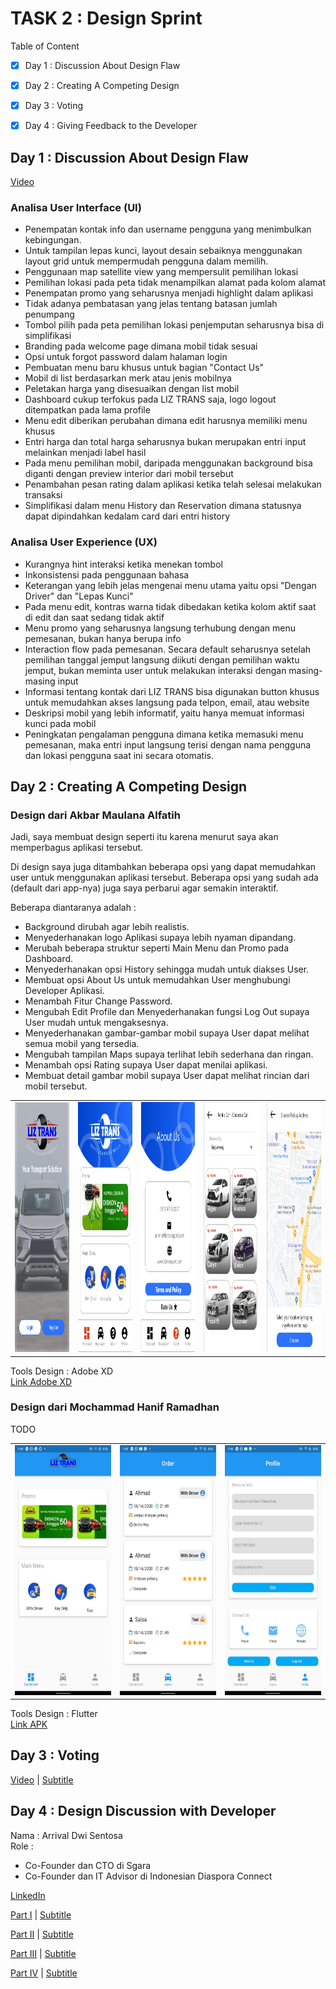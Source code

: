 # TASK 2 : Design Sprint

Table of Content
- [x] Day 1 : Discussion About Design Flaw
- [x] Day 2 : Creating A Competing Design
- [x] Day 3 : Voting 
- [x] Day 4 : Giving Feedback to the Developer


## Day 1 : Discussion About Design Flaw
[Video](https://www.youtube.com/playlist?list=PLqvhZMgGxt6JQomRS88j_qoYddwvMh_6m)

### Analisa User Interface (UI)
- Penempatan kontak info dan username pengguna yang menimbulkan kebingungan.
- Untuk tampilan lepas kunci, layout desain sebaiknya menggunakan layout grid untuk mempermudah pengguna dalam memilih.
- Penggunaan map  satellite view yang mempersulit pemilihan lokasi
- Pemilihan lokasi pada peta tidak menampilkan alamat pada kolom alamat
- Penempatan promo yang seharusnya menjadi highlight dalam aplikasi
- Tidak adanya pembatasan yang jelas tentang batasan jumlah penumpang
- Tombol pilih pada peta pemilihan lokasi penjemputan seharusnya bisa di simplifikasi
- Branding pada welcome page dimana mobil tidak sesuai
- Opsi untuk forgot password dalam halaman login
- Pembuatan menu baru khusus untuk bagian "Contact Us" 
- Mobil di list berdasarkan merk atau jenis mobilnya
- Peletakan harga yang disesuaikan dengan list mobil
- Dashboard cukup terfokus pada LIZ TRANS saja, logo logout ditempatkan pada lama profile
- Menu edit diberikan perubahan dimana edit harusnya memiliki menu khusus
- Entri harga dan total harga seharusnya bukan merupakan entri input melainkan menjadi label hasil
- Pada menu pemilihan mobil, daripada menggunakan background bisa diganti dengan preview interior dari mobil tersebut
- Penambahan pesan rating dalam aplikasi ketika telah selesai melakukan transaksi
- Simplifikasi dalam menu History dan Reservation dimana statusnya dapat dipindahkan kedalam card dari entri history

### Analisa User Experience (UX)
- Kurangnya hint interaksi ketika menekan tombol
- Inkonsistensi pada penggunaan bahasa
- Keterangan yang lebih jelas mengenai menu utama yaitu opsi "Dengan Driver" dan "Lepas Kunci"
- Pada menu edit, kontras warna tidak dibedakan ketika kolom aktif saat di edit dan saat sedang tidak aktif
- Menu promo yang seharusnya langsung terhubung dengan menu pemesanan, bukan hanya berupa info
- Interaction flow pada pemesanan. Secara default seharusnya setelah pemilihan tanggal jemput langsung diikuti dengan pemilihan waktu jemput, bukan meminta user untuk melakukan interaksi dengan masing-masing input
- Informasi tentang kontak dari LIZ TRANS bisa digunakan button khusus untuk memudahkan akses langsung pada telpon, email, atau website
- Deskripsi mobil yang lebih informatif, yaitu hanya memuat informasi kunci pada mobil
- Peningkatan pengalaman pengguna dimana ketika memasuki menu pemesanan, maka entri input langsung terisi dengan nama pengguna dan lokasi pengguna saat ini secara otomatis.


## Day 2 : Creating A Competing Design
### Design dari Akbar Maulana Alfatih
Jadi, saya membuat design seperti itu karena menurut saya akan memperbagus aplikasi tersebut. 

Di design saya juga ditambahkan beberapa opsi yang dapat memudahkan user untuk menggunakan aplikasi tersebut. Beberapa opsi yang sudah ada (default dari app-nya) juga saya perbarui agar semakin interaktif.

Beberapa diantaranya adalah :
- Background dirubah agar lebih realistis.
- Menyederhanakan logo Aplikasi supaya lebih nyaman dipandang.
- Merubah beberapa struktur seperti Main Menu dan Promo pada Dashboard.
- Menyederhanakan opsi History sehingga mudah untuk diakses User.
- Membuat opsi About Us untuk memudahkan User menghubungi Developer Aplikasi.
- Menambah Fitur Change Password.
- Mengubah Edit Profile dan Menyederhanakan fungsi Log Out supaya User mudah untuk mengaksesnya.
- Menyederhanakan gambar-gambar mobil supaya User dapat melihat semua mobil yang tersedia.
- Mengubah tampilan Maps supaya terlihat lebih sederhana dan ringan.
- Menambah opsi Rating supaya User dapat menilai aplikasi.
- Membuat detail gambar mobil supaya User dapat melihat rincian dari mobil tersebut.

| | | | | |
|-|-|-|-|-|
|<img height=400 src="./Design/Akbar/Akbar-1.jpeg">|<img height=400 src="./Design/Akbar/Akbar-2.jpeg">|<img height=400 src="./Design/Akbar/Akbar-3.jpeg">|<img height=400 src="./Design/Akbar/Akbar-4.jpeg">|<img height=400 src="./Design/Akbar/Akbar-5.jpeg">|

Tools Design : Adobe XD\
[Link Adobe XD](https://xd.adobe.com/view/0e127e7f-867a-4416-a0a9-de21b8ff5dca-5b41/?fullscreen)

### Design dari Mochammad Hanif Ramadhan
TODO

| | | |
|-|-|-|
|<img height=400 src="./Design/Hanif/Hanif-1.jpeg">|<img height=400 src="./Design/Hanif/Hanif-2.jpeg">|<img height=400 src="./Design/Hanif/Hanif-3.jpeg">|

Tools Design : Flutter\
[Link APK](./Design/Hanif/liz_transport.apk)

## Day 3 : Voting 
[Video](https://drive.google.com/file/d/1j1WYxRb3GLonmF-MJyxNkqVNh8_cfUbT/view?usp=sharing)  |  [Subtitle](https://github.com/etrnal70/hci/blob/hw2/Assignment%202/subtitle/Day%203%20-%20Voting.srt)

## Day 4 : Design Discussion with Developer
Nama : Arrival Dwi Sentosa\
Role : 
- Co-Founder dan CTO di Sgara
- Co-Founder dan IT Advisor di Indonesian Diaspora Connect 

[LinkedIn](https://www.linkedin.com/in/arrivaldwisentosa/?originalSubdomain=id)

[Part I](https://drive.google.com/file/d/1IhgqP7fwzSJBet2LJIZpoHgIhWHMKVuz/view?usp=sharing)  |  [Subtitle](https://github.com/etrnal70/hci/blob/hw2/Assignment%202/subtitle/Day%204%20-%20Part%201.ass)

[Part II](https://drive.google.com/file/d/1EE_DpgE1WRjh1cdvYzhBIVsmFzQHhNbe/view?usp=sharing)  |  [Subtitle](https://github.com/etrnal70/hci/blob/hw2/Assignment%202/subtitle/Day%204%20-%20Part%202.ass)

[Part III](https://drive.google.com/file/d/1uAvNsRFaMCo2HGhPlX12EfCqk0sHUmUW/view?usp=sharing)  |  [Subtitle](https://github.com/etrnal70/hci/blob/hw2/Assignment%202/subtitle/Day%204%20-%20Part%203.ass)

[Part IV](https://drive.google.com/file/d/151dFgnqJsW9OJ_dH2QCGzYFZcWKnVaVS/view?usp=sharing)  |  [Subtitle](https://github.com/etrnal70/hci/blob/hw2/Assignment%202/subtitle/Day%204%20-%20Part%204.srt)



